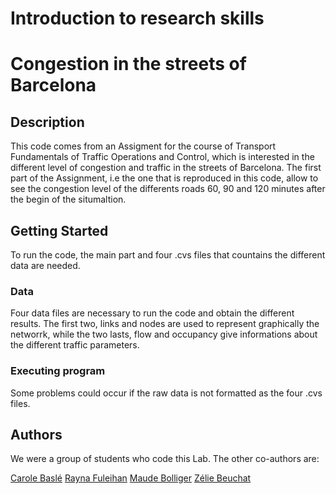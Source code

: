 # Introduction to research skills


# Congestion in the streets of Barcelona

## Description
This code comes from an Assigment for the course of Transport Fundamentals of Traffic Operations and Control, which is interested in
the different level of congestion and traffic in the streets of Barcelona. The first part of the Assignment, i.e the one that is 
reproduced in this code, allow to see the congestion level of the differents roads 60, 90 and 120 minutes after the begin of the situmaltion. 

## Getting Started

To run the code, the main part and four .cvs files that countains the different data are needed.

### Data

Four data files are necessary to run the code and obtain the different results. The first two, links and nodes  are used to represent graphically the networrk, while the two lasts, flow and occupancy give informations about the different traffic parameters.

### Executing program

Some problems could occur if the raw data is not formatted as the four .cvs files. 

## Authors

We were a group of students who code this Lab. The other co-authors are: 

[Carole Baslé](carole.baslé@epfl.ch)
[Rayna Fuleihan](rayna.fuleihan@epfl.ch)
[Maude Bolliger](maude.bolliger@epfl.ch)
[Zélie Beuchat](zélie.beuchat@epfl.ch)
